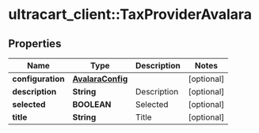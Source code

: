 # ultracart_client::TaxProviderAvalara

## Properties
Name | Type | Description | Notes
------------ | ------------- | ------------- | -------------
**configuration** | [**AvalaraConfig**](AvalaraConfig.md) |  | [optional] 
**description** | **String** | Description | [optional] 
**selected** | **BOOLEAN** | Selected | [optional] 
**title** | **String** | Title | [optional] 



